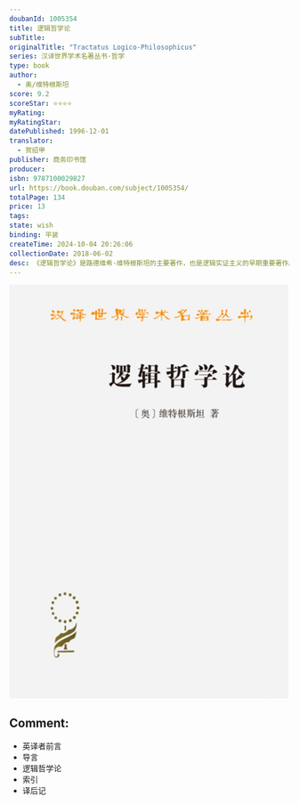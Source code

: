 ```yaml
---
doubanId: 1005354
title: 逻辑哲学论
subTitle: 
originalTitle: "Tractatus Logico-Philosophicus"
series: 汉译世界学术名著丛书·哲学
type: book
author: 
  - 奥/维特根斯坦
score: 9.2
scoreStar: ⭐⭐⭐⭐
myRating: 
myRatingStar: 
datePublished: 1996-12-01
translator: 
  - 贺绍甲
publisher: 商务印书馆
producer: 
isbn: 9787100029827
url: https://book.douban.com/subject/1005354/
totalPage: 134
price: 13
tags: 
state: wish
binding: 平装
createTime: 2024-10-04 20:26:06
collectionDate: 2018-06-02
desc: 《逻辑哲学论》是路德维希·维特根斯坦的主要著作，也是逻辑实证主义的早期重要著作。维特根斯坦在这本书中否定因果律，断言逻辑和数学的命题都是重言性质的，所有哲学史上争论的问题都是无意义的，哲学的任务只是对语言进行逻辑分析，即日常语言的明确化。这种思想对后来分析哲学的发展有巨大的影响。
---
```


![image](99.Attachments/Files/s34187533.jpg)

Comment: 
---



  - 英译者前言
  - 导言
  - 逻辑哲学论
  - 索引
  - 译后记
